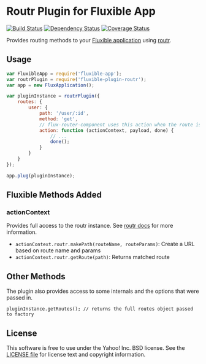 # Routr Plugin for Fluxible App
[![Build Status](https://travis-ci.org/yahoo/fluxible-plugin-routr.svg?branch=master)](https://travis-ci.org/yahoo/fluxible-plugin-routr) [![Dependency Status](https://david-dm.org/yahoo/fluxible-plugin-routr.svg)](https://david-dm.org/yahoo/fluxible-plugin-routr) [![Coverage Status](https://coveralls.io/repos/yahoo/fluxible-plugin-routr/badge.png?branch=master)](https://coveralls.io/r/yahoo/fluxible-plugin-routr?branch=master)

Provides routing methods to your [Fluxible application](github.com/yahoo/fluxible-app) using [routr](github.com/yahoo/routr).

## Usage

```js
var FluxibleApp = require('fluxible-app');
var routrPlugin = require('fluxible-plugin-routr');
var app = new FluxApplication();

var pluginInstance = routrPlugin({
    routes: {
        user: {
            path: '/user/:id',
            method: 'get',
            // flux-router-component uses this action when the route is matched
            action: function (actionContext, payload, done) {
                // ...
                done();
            }
        }
    }
});

app.plug(pluginInstance);
```

## Fluxible Methods Added

### actionContext

Provides full access to the routr instance. See [routr docs](https://github.com/yahoo/routr) for more information.

 * `actionContext.routr.makePath(routeName, routeParams)`: Create a URL based on route name and params
 * `actionContext.routr.getRoute(path)`: Returns matched route

## Other Methods

The plugin also provides access to some internals and the options that were passed in.

```
pluginInstance.getRoutes(); // returns the full routes object passed to factory
```

## License

This software is free to use under the Yahoo! Inc. BSD license.
See the [LICENSE file][] for license text and copyright information.

[LICENSE file]: https://github.com/yahoo/fluxible-plugin-routr/blob/master/LICENSE.md
